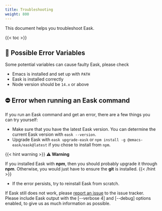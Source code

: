 ```yaml
---
title: Troubleshooting
weight: 800
---
```


This document helps you troubleshoot Eask.

{{< toc >}}

## 🚩 Possible Error Variables

Some potential variables can cause faulty Eask, please check

* Emacs is installed and set up with `PATH`
* Eask is installed correctly
* Node version should be `14.x` or above

## ⛔️ Error when running an Eask command

If you run an Eask command and get an error, there are a few things you can try
yourself:

* Make sure that you have the latest Eask version. You can determine the current
Eask version with `eask --version`.
* Upgrade Eask with `eask upgrade-eask` or `npm install -g @emacs-eask/eask@latest`
if you chose to install from `npm`.

{{< hint warning >}}
**⚠ Warning**

If you installed Eask with **npm**, then you should probably upgrade it through
**npm**. Otherwise, you would just have to ensure the **git** is installed.
{{< /hint >}}

* If the error persists, try to reinstall Eask from scratch.

If Eask still does not work, please [report an
issue](https://github.com/emacs-eask/eask/issues/new) to the issue tracker.
Please include Eask output with the [--verbose 4] and [--debug] options enabled,
to give us as much information as possible.
